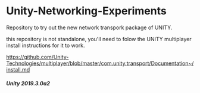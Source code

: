 # Unity-Networking-Experiments

Repository to try out the new network transpork package of UNITY.

this repository is not standalone, you'll need to folow the UNITY multiplayer install instructions for it to work.

https://github.com/Unity-Technologies/multiplayer/blob/master/com.unity.transport/Documentation~/install.md

##### Unity 2019.3.0a2
